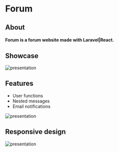 # Forum

## About

#### Forum is a forum website made with Laravel|React.

## Showcase

![presentation](public/presentation/presentation_1.gif)

## Features

-   User functions
-   Nested messages
-   Email notifications

![presentation](public/presentation/presentation_2.gif)

## Responsive design

![presentation](public/presentation/presentation_3.gif)

